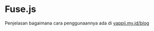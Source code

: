 # Fuse.js

Penjelasan bagaimana cara penggunaannya ada di [yappii.my.id/blog](https://www.yappii.my.id/blog/membuat-fitur-pencarian-di-javascript-menggunakan-fuse-js)